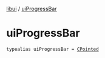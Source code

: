 [libui](index.md) / [uiProgressBar](./ui-progress-bar.md)

# uiProgressBar

`typealias uiProgressBar = `[`CPointed`](../kotlinx.cinterop/-c-pointed/index.md)